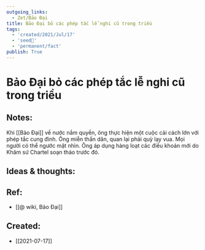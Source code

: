 ```yaml
---
outgoing_links:
  - Zet/Bảo Đại
title: Bảo Đại bỏ các phép tắc lễ nghi cũ trong triều
tags:
  - 'created/2021/Jul/17'
  - 'seed🥜'
  - 'permanent/fact'
publish: True
---
```

# Bảo Đại bỏ các phép tắc lễ nghi cũ trong triều

## Notes:
Khi [[Bảo Đại]] về nước nắm quyền, ông thực hiện một cuộc cải cách lớn với phép tắc cung đình. Ông miễn thần dân, quan lại phải quỳ lạy vua. Mọi người có thể ngước mặt nhìn. Ông áp dụng hàng loạt các điều khoản mới do Khâm sứ Chartel soạn thảo trước đó.

## Ideas & thoughts:

## Ref:
- [[@ wiki, Bảo Đại]]

## Created:
- [[2021-07-17]]
